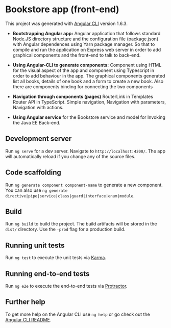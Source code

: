# Bookstore app (front-end)

This project was generated with [Angular CLI](https://github.com/angular/angular-cli) version 1.6.3.

- __Bootstrapping Angular app:__ Angular application that follows standard Node.JS directory structure and the configuration file (package.json) with Angular dependences using Yarn package manager. So that to compile and run the application on Express web server in order to add graphical components and the front-end to talk to back-end. 

- __Using Angular-CLI to generate components:__ Component using HTML for the visual aspect of the app and component using Typescript in order to add behaviour in the app. The graphical components generated list all books, details of one book and a form to create a new book. Also there are components binding for connecting the two components

- __Navigation through components (pages)__ RouterLink in Templates Router API in TypeScript. Simple navigation, Navigation with parameters, Navigation with actions.

- __Using Angular service__ for the Bookstore service and model for Invoking the Java EE Back-end.

## Development server

Run `ng serve` for a dev server. Navigate to `http://localhost:4200/`. The app will automatically reload if you change any of the source files.

## Code scaffolding

Run `ng generate component component-name` to generate a new component. You can also use `ng generate directive|pipe|service|class|guard|interface|enum|module`.

## Build

Run `ng build` to build the project. The build artifacts will be stored in the `dist/` directory. Use the `-prod` flag for a production build.

## Running unit tests

Run `ng test` to execute the unit tests via [Karma](https://karma-runner.github.io).

## Running end-to-end tests

Run `ng e2e` to execute the end-to-end tests via [Protractor](http://www.protractortest.org/).

## Further help

To get more help on the Angular CLI use `ng help` or go check out the [Angular CLI README](https://github.com/angular/angular-cli/blob/master/README.md).
